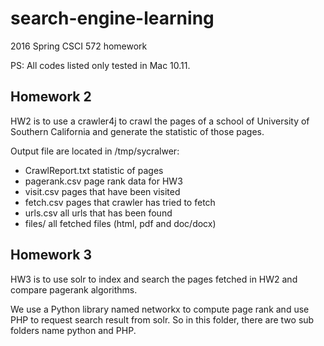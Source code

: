 # search-engine-learning
2016 Spring CSCI 572 homework

PS: All codes listed only tested in Mac 10.11.

## Homework 2

HW2 is to use a crawler4j to crawl the pages of a school of University of Southern California and generate the statistic of those pages.

Output file are located in /tmp/sycralwer:
- CrawlReport.txt statistic of pages
- pagerank.csv page rank data for HW3
- visit.csv pages that have been visited
- fetch.csv pages that crawler has tried to fetch
- urls.csv all urls that has been found
- files/ all fetched files (html, pdf and doc/docx)

## Homework 3

HW3 is to use solr to index and search the pages fetched in HW2 and compare pagerank algorithms.

We use a Python library named networkx to compute page rank and use PHP to request search result from solr. So in this folder, there are two sub folders name python and PHP.
